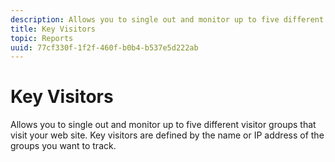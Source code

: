 ```yaml
---
description: Allows you to single out and monitor up to five different visitor groups that visit your web site. Key visitors are defined by the name or IP address of the groups you want to track.
title: Key Visitors
topic: Reports
uuid: 77cf330f-1f2f-460f-b0b4-b537e5d222ab
---
```


# Key Visitors

Allows you to single out and monitor up to five different visitor groups that visit your web site. Key visitors are defined by the name or IP address of the groups you want to track.

